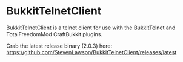 BukkitTelnetClient
==================

BukkitTelnetClient is a telnet client for use with the BukkitTelnet and TotalFreedomMod CraftBukkit plugins.

Grab the latest release binary (2.0.3) here:
https://github.com/StevenLawson/BukkitTelnetClient/releases/latest
